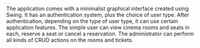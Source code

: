 
The application comes with a minimalist graphical interface created using Swing.
It has an authentication system, plus the choice of user type.
After authentication, depending on the type of user type, it can use certain application features.
The simple user can view cinema rooms and seats in each, reserve a seat or cancel a reservation.
The administrator can perform all kinds of CRUD actions on the rooms and tickets.
	
